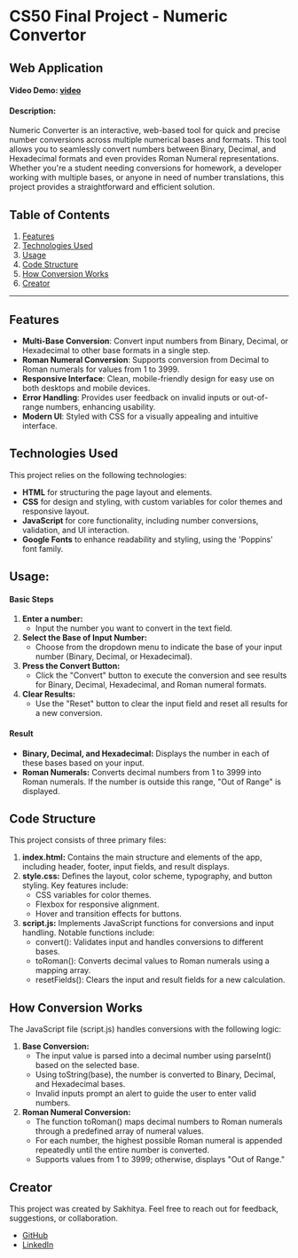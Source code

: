 # CS50 Final Project - Numeric Convertor
## Web Application
#### Video Demo:  [video](https://www.youtube.com/watch?v=5wcLTc4DUEw)
#### Description:

Numeric Converter is an interactive, web-based tool for quick and precise number conversions across multiple numerical bases and formats. This tool allows you to seamlessly convert numbers between Binary, Decimal, and Hexadecimal formats and even provides Roman Numeral representations. Whether you're a student needing conversions for homework, a developer working with multiple bases, or anyone in need of number translations, this project provides a straightforward and efficient solution.

## Table of Contents

1. [Features](#features)
2. [Technologies Used](#technologies-used)
3. [Usage](#usage)
4. [Code Structure](#code-structure)
5. [How Conversion Works](#how-conversion-works)
6. [Creator](#creator)

------

## Features

- **Multi-Base Conversion**: Convert input numbers from Binary, Decimal, or Hexadecimal to other base formats in a single step.
- **Roman Numeral Conversion**: Supports conversion from Decimal to Roman numerals for values from 1 to 3999.
- **Responsive Interface**: Clean, mobile-friendly design for easy use on both desktops and mobile devices.
- **Error Handling**: Provides user feedback on invalid inputs or out-of-range numbers, enhancing usability.
- **Modern UI**: Styled with CSS for a visually appealing and intuitive interface.

## Technologies Used

This project relies on the following technologies:

- **HTML** for structuring the page layout and elements.
- **CSS** for design and styling, with custom variables for color themes and responsive layout.
- **JavaScript** for core functionality, including number conversions, validation, and UI interaction.
- **Google Fonts** to enhance readability and styling, using the 'Poppins' font family.

## Usage:

#### Basic Steps

1. **Enter a number:**
    - Input the number you want to convert in the text field.
2. **Select the Base of Input Number:**
    - Choose from the dropdown menu to indicate the base of your input number (Binary, Decimal, or Hexadecimal).
3. **Press the Convert Button:**
    - Click the "Convert" button to execute the conversion and see results for Binary, Decimal, Hexadecimal, and Roman numeral formats.
4. **Clear Results:**
    - Use the "Reset" button to clear the input field and reset all results for a new conversion.

#### Result

- **Binary, Decimal, and Hexadecimal:** Displays the number in each of these bases based on your input.
- **Roman Numerals:** Converts decimal numbers from 1 to 3999 into Roman numerals. If the number is outside this range, "Out of Range" is displayed.

## Code Structure

This project consists of three primary files:

1. **index.html:** Contains the main structure and elements of the app, including header, footer, input fields, and result displays.
2. **style.css:** Defines the layout, color scheme, typography, and button styling. Key features include:
    - CSS variables for color themes.
    - Flexbox for responsive alignment.
    - Hover and transition effects for buttons.
3. **script.js:** Implements JavaScript functions for conversions and input handling. Notable functions include:
    - convert(): Validates input and handles conversions to different bases.
    - toRoman(): Converts decimal values to Roman numerals using a mapping array.
    - resetFields(): Clears the input and result fields for a new calculation.

## How Conversion Works

The JavaScript file (script.js) handles conversions with the following logic:

1. **Base Conversion:**
    - The input value is parsed into a decimal number using parseInt() based on the selected base.
    - Using toString(base), the number is converted to Binary, Decimal, and Hexadecimal bases.
    - Invalid inputs prompt an alert to guide the user to enter valid numbers.
2. **Roman Numeral Conversion:**
    - The function toRoman() maps decimal numbers to Roman numerals through a predefined array of numeral values.
    - For each number, the highest possible Roman numeral is appended repeatedly until the entire number is converted.
    - Supports values from 1 to 3999; otherwise, displays "Out of Range."

## Creator

This project was created by Sakhitya. Feel free to reach out for feedback, suggestions, or collaboration.

- [GitHub](github.com/Sakhitya)
- [LinkedIn](linkedin.com/in/sakhityavs04/)

